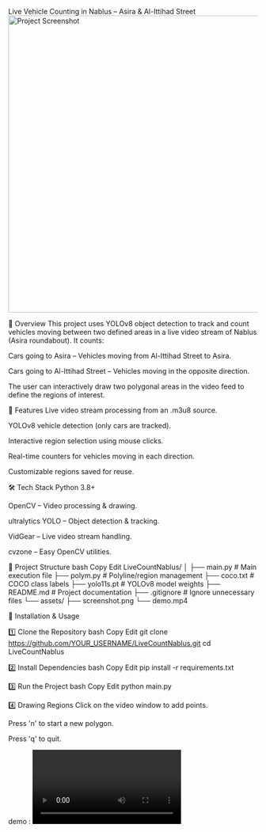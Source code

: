 Live Vehicle Counting in Nablus – Asira & Al-Ittihad Street
<img src="assets/screenshot.png" alt="Project Screenshot" width="600">

📌 Overview
This project uses YOLOv8 object detection to track and count vehicles moving between two defined areas in a live video stream of Nablus (Asira roundabout).
It counts:

Cars going to Asira – Vehicles moving from Al-Ittihad Street to Asira.

Cars going to Al-Ittihad Street – Vehicles moving in the opposite direction.

The user can interactively draw two polygonal areas in the video feed to define the regions of interest.

🎯 Features
Live video stream processing from an .m3u8 source.

YOLOv8 vehicle detection (only cars are tracked).

Interactive region selection using mouse clicks.

Real-time counters for vehicles moving in each direction.

Customizable regions saved for reuse.

🛠 Tech Stack
Python 3.8+

OpenCV – Video processing & drawing.

ultralytics YOLO – Object detection & tracking.

VidGear – Live video stream handling.

cvzone – Easy OpenCV utilities.

📂 Project Structure
bash
Copy
Edit
LiveCountNablus/
│
├── main.py # Main execution file
├── polym.py # Polyline/region management
├── coco.txt # COCO class labels
├── yolo11s.pt # YOLOv8 model weights
├── README.md # Project documentation
├── .gitignore # Ignore unnecessary files
└── assets/
├── screenshot.png
└── demo.mp4

🚀 Installation & Usage

1️⃣ Clone the Repository
bash
Copy
Edit
git clone https://github.com/YOUR_USERNAME/LiveCountNablus.git
cd LiveCountNablus

2️⃣ Install Dependencies
bash
Copy
Edit
pip install -r requirements.txt

3️⃣ Run the Project
bash
Copy
Edit
python main.py

4️⃣ Drawing Regions
Click on the video window to add points.

Press 'n' to start a new polygon.

Press 'q' to quit.

demo :
![ Project Demo ](assets/demo.mp4)
